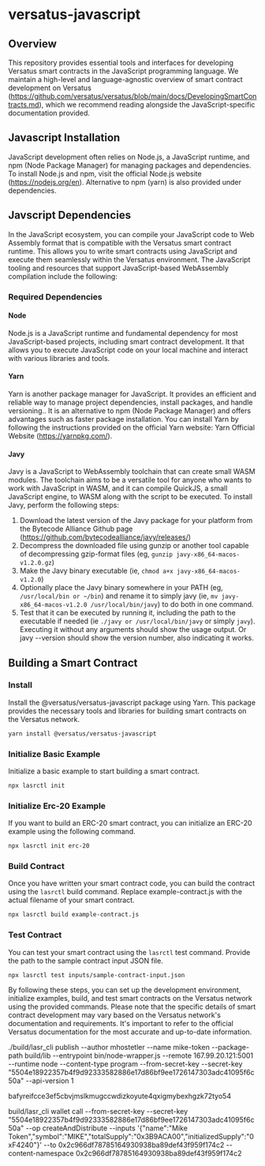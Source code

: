# versatus-javascript
## Overview
This repository provides essential tools and interfaces for developing Versatus smart contracts in the JavaScript programming language. We maintain a high-level and language-agnostic overview of smart contract development on Versatus (https://github.com/versatus/versatus/blob/main/docs/DevelopingSmartContracts.md), which we recommend reading alongside the JavaScript-specific documentation provided.

## Javascript Installation
JavaScript development often relies on Node.js, a JavaScript runtime, and npm (Node Package Manager) for managing packages and dependencies. To install Node.js and npm, visit the official Node.js website (https://nodejs.org/en). Alternative to npm (yarn) is also provided under dependencies.

## Javscript Dependencies
In the JavaScript ecosystem, you can compile your JavaScript code to Web Assembly format that is compatible with the Versatus smart contract runtime. This allows you to write smart contracts using JavaScript and execute them seamlessly within the Versatus environment. The JavaScript tooling and resources that support JavaScript-based WebAssembly compilation include the following:

### Required Dependencies 
#### Node 
Node.js is a JavaScript runtime and fundamental dependency for most JavaScript-based projects, including smart contract development. It that allows you to execute  JavaScript code on your local machine and interact with various libraries and tools.

#### Yarn
Yarn is another package manager for JavaScript. It provides an efficient and reliable way to manage project dependencies, install packages, and handle versioning.. It is an alternative to npm (Node Package Manager) and offers advantages such as faster package installation. You can install Yarn by following the instructions provided on the official Yarn website: Yarn Official Website (https://yarnpkg.com/).

#### Javy
Javy is a JavaScript to WebAssembly toolchain that can create small WASM modules. The toolchain aims to be a versatile tool for anyone who wants to work with JavaScript in WASM, and it can compile QuickJS, a small JavaScript engine, to WASM along with the script to be executed. To install Javy, perform the following steps:
1. Download the latest version of the Javy package for your platform from the Bytecode Alliance Github page (https://github.com/bytecodealliance/javy/releases/)
2. Decompress the downloaded file using gunzip or another tool capable of decompressing gzip-format files (eg, ```gunzip javy-x86_64-macos-v1.2.0.gz```)
3. Make the Javy binary executable (ie, ```chmod a+x javy-x86_64-macos-v1.2.0```)
4. Optionally place the Javy binary somewhere in your PATH (eg,``` /usr/local/bin or ~/bin```) and rename it to simply javy (ie, ```mv javy-x86_64-macos-v1.2.0 /usr/local/bin/javy```) to do both in one command.
5. Test that it can be executed by running it, including the path to the executable if needed (ie ```./javy or /usr/local/bin/javy``` or simply ```javy```). Executing it without any arguments should show the usage output. Or javy --version should show the version number, also indicating it works.

## Building a Smart Contract

### Install
Install the @versatus/versatus-javascript package using Yarn. This package provides the necessary tools and libraries for building smart contracts on the Versatus network.
```bash
yarn install @versatus/versatus-javascript
```

### Initialize Basic Example
Initialize a basic example to start building a smart contract.
```bash
npx lasrctl init
```

### Initialize Erc-20 Example
If you want to build an ERC-20 smart contract, you can initialize an ERC-20 example using the following command.
```bash
npx lasrctl init erc-20
```

### Build Contract
Once you have written your smart contract code, you can build the contract using the `lasrctl` build command. Replace example-contract.js with the actual filename of your smart contract.
```bash
npx lasrctl build example-contract.js
```

### Test Contract
You can test your smart contract using the `lasrctl` test command. Provide the path to the sample contract input JSON file.
```bash
npx lasrctl test inputs/sample-contract-input.json
```
By following these steps, you can set up the development environment, initialize examples, build, and test smart contracts on the Versatus network using the provided commands.
Please note that the specific details of smart contract development may vary based on the Versatus network's documentation and requirements. It's important to refer to the official Versatus documentation for the most accurate and up-to-date information.


./build/lasr_cli publish --author mhostetler --name mike-token --package-path build/lib --entrypoint bin/node-wrapper.js --remote 167.99.20.121:5001 --runtime node --content-type program --from-secret-key --secret-key "5504e18922357b4f9d92333582886e17d86bf9ee1726147303adc41095f6c50a" --api-version 1

bafyreifcce3ef5cbvjmslkmugccwdizkoyute4qxigmybexhgzk72tyo54

build/lasr_cli wallet call --from-secret-key --secret-key "5504e18922357b4f9d92333582886e17d86bf9ee1726147303adc41095f6c50a" --op createAndDistribute --inputs '{"name":"Mike Token","symbol":"MIKE","totalSupply":"0x3B9ACA00","initializedSupply":"0xF4240"}' --to 0x2c966df78785164930938ba89def43f959f174c2 --content-namespace 0x2c966df78785164930938ba89def43f959f174c2